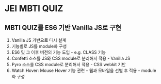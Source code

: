 # JEI MBTI QUIZ
## MBTI QUIZ를 ES6 기반 Vanilla JS로 구현
1. Vanilla JS 기반으로 다시 설계
2. 기능별로 JS를 module화 구성
3. ES6 및 그 이후 버전의 기능 도입 - e.g. CLASS 기능
4. Confetti 소스를 JS와 CSS module로 분리해서 적용 - Vanilla JS
5. Pyro 소스를 CSS module로 분리해서 적용 - CSS webkit 기반
6. Watch Hover: Mouse Hover 기능 관련 - 웹과 모바일을 선별 후 적용 - module화 구성
